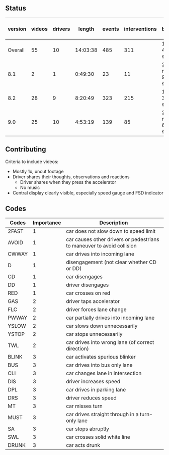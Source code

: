 ## Status

version | videos | drivers | length | events | interventions | time between events | time between interventions
--- | --- | --- | --- | --- | --- | --- | --- 
Overall | 55 | 10 | 14:03:38 | 485 | 311 | 1 minute 44 seconds | 2 minutes 42 seconds
8.1 | 2 | 1 | 0:49:30 | 23 | 11 | 2 minutes 9 seconds | 4 minutes 30 seconds
8.2 | 28 | 9 | 8:20:49 | 323 | 215 | 1 minute 33 seconds | 2 minutes 19 seconds
9.0 | 25 | 10 | 4:53:19 | 139 | 85 | 2 minutes 6 seconds | 3 minutes 27 seconds

## Contributing

Criteria to include videos:
- Mostly 1x, uncut footage
- Driver shares their thoughts, observations and reactions
    - Driver shares when they press the accelerator
    - No music
- Central display clearly visible, especially speed gauge and FSD indicator

## Codes

Codes | Importance | Description
--- | --- | ---
2FAST | 1 | car does not slow down to speed limit
AVOID | 1 | car causes other drivers or pedestrians to maneuver to avoid collision
CWWAY | 1 | car drives into incoming lane
D | 1 | disengagement (not clear whether CD or DD)
CD | 1 | car disengages
DD | 1 | driver disengages
RED | 1 | car crosses on red
GAS | 2 | driver taps accelerator
FLC | 2 | driver forces lane change
PWWAY | 2 | car partially drives into incoming lane
YSLOW | 2 | car slows down unnecessarily
YSTOP | 2 | car stops unnecessarily
TWL | 2 | car drives into wrong lane (of correct direction)
BLINK | 3 | car activates spurious blinker
BUS | 3 | car drives into bus only lane
CLI | 3 | car changes lane in intersection
DIS | 3 | driver increases speed
DPL | 3 | car drives in parking lane
DRS | 3 | driver reduces speed
MT | 3 | car misses turn
MUST | 3 | car drives straight through in a turn-only lane
SA | 3 | car stops abruptly
SWL | 3 | car crosses solid white line
DRUNK | 3 | car acts drunk
